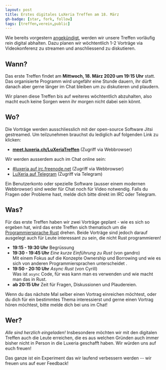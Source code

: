 ```yaml
---
layout: post
title: Erstes digitales LuXeria Treffen am 18. März
gh-badge: [star, fork, follow]
tags: [treffen,verein,public]
---
```


Wie bereits vorgestern [angekündigt](https://luxeria.ch/2020-03-15-woechentliches-treffen/), werden wir unsere Treffen 
vorläufig rein digital abhalten. Dazu planen wir wöchtentlich 1-2 Vorträge via Videokonferenz zu streamen und anschliessend zu diskutieren.

## Wann?

Das erste Treffen findet am **Mittwoch, 18. März 2020 um 19:15 Uhr** statt. Das organisierte Programm wird ungefähr eine Stunde dauern, ihr dürft danach aber gerne länger im Chat bleiben um zu diskutieren und plaudern.

Wir planen diese Treffen bis auf weiteres wöchtentlich abzuhalten, also macht euch keine Sorgen wenn ihr morgen nicht dabei sein könnt.

## Wo?

Die Vorträge werden ausschliesslich mit der open-source Software Jitsi gestreamed. Um teilzunehmen brauchst du lediglich auf folgenden Link zu klicken:

 * **[meet.luxeria.ch/LuXeriaTreffen](https://meet.luxeria.ch/LuXeriaTreffen)** (Zugriff via Webbrowser)

Wir werden ausserdem auch im Chat online sein:

  * [#luxeria auf irc.freenode.net](https://webchat.freenode.net/?randomnick=1&channels=%23luxeria) (Zugriff via Webbrowser)
  * [LuXeria auf Telegram](https://t.me/luxeria_irc) (Zugriff via Telegram)

Ein Benutzerkonto oder spezielle Software (ausser einem modernen Webbrowser) sind weder für Chat noch für Video notwendig. Falls du Fragen oder Probleme hast, melde dich bitte direkt im IRC oder Telegram.

## Was?

Für das erste Treffen haben wir zwei Vorträge geplant - wie es sich so ergeben hat, wird das erste Treffen sich thematisch um die [Programmiersprache Rust](//www.rust-lang.org) drehen. Beide Vorträge sind jedoch darauf ausgelegt auch für Leute interessant zu sein, die nicht Rust programmieren!

 - **19:15 - 19:30 Uhr** Begrüssung
 - **19:30 - 19:45 Uhr** *Eine kurze Einführung zu Rust* (von gandro) <br>
Mit einem Fokus auf die Konzepte Ownership und Borrowing und wie es sich von anderen Programmiersprachen unterscheidet .
 - **19:50 - 20:10 Uhr** *Async Rust* (von Cyrill) <br>
    Was ist `async` Code, für was kann man es verwenden und wie macht man das in Rust.
 - **ab 20:15 Uhr** Zeit für Fragen, Diskussionen und Plaudereien.

Wenn du das nächste Mal selber einen Vortrag einreichen möchtest, oder du dich für ein bestimmtes Thema interessierst und gerne einen Vortrag hören möchtest, bitte melde dich bei uns im Chat!

## Wer?

*Alle sind herzlich eingeladen!* Insbesondere möchten wir mit den digitalen Treffen auch die Leute erreichen, die es aus welchen Gründen auch immer bisher nicht in Person in die Luxeria geschafft haben. Wir würden uns auf euch freuen!

Das ganze ist ein Experiment das wir laufend verbessern werden -- wir freuen uns auf euer Feedback!
